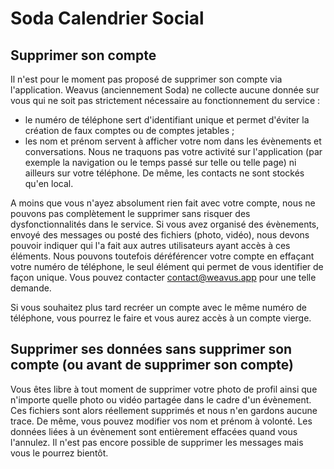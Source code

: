# Soda Calendrier Social
## Supprimer son compte
Il n'est pour le moment pas proposé de supprimer son compte via l'application. Weavus (anciennement Soda) ne collecte aucune donnée sur vous qui ne soit pas strictement nécessaire au fonctionnement du service :
- le numéro de téléphone sert d'identifiant unique et permet d'éviter la création de faux comptes ou de comptes jetables ;
- les nom et prénom servent à afficher votre nom dans les évènements et conversations.
Nous ne traquons pas votre activité sur l'application (par exemple la navigation ou le temps passé sur telle ou telle page) ni ailleurs sur votre téléphone.
De même, les contacts ne sont stockés qu'en local.

A moins que vous n'ayez absolument rien fait avec votre compte, nous ne pouvons pas complètement le supprimer sans risquer des dysfonctionnalités dans le service.
Si vous avez organisé des évènements, envoyé des messages ou posté des fichiers (photo, vidéo), nous devons pouvoir indiquer qui l'a fait aux autres utilisateurs ayant accès à ces éléments.
Nous pouvons toutefois déréférencer votre compte en effaçant votre numéro de téléphone, le seul élément qui permet de vous identifier de façon unique.
Vous pouvez contacter contact@weavus.app pour une telle demande.

Si vous souhaitez plus tard recréer un compte avec le même numéro de téléphone, vous pourrez le faire et vous aurez accès à un compte vierge.

## Supprimer ses données sans supprimer son compte (ou avant de supprimer son compte)
Vous êtes libre à tout moment de supprimer votre photo de profil ainsi que n'importe quelle photo ou vidéo partagée dans le cadre d'un évènement.
Ces fichiers sont alors réellement supprimés et nous n'en gardons aucune trace.
De même, vous pouvez modifier vos nom et prénom à volonté.
Les données liées à un évènement sont entièrement effacées quand vous l'annulez.
Il n'est pas encore possible de supprimer les messages mais vous le pourrez bientôt.
